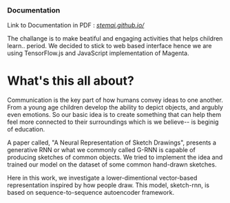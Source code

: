 ### Documentation

Link to Documentation in PDF : [_stemai.github.io/_]()

The challange is to make beatiful and engaging activities that helps children learn.. period. 
We decided to stick to web based interface hence we are using TensorFlow.js and JavaScript implementation of Magenta. 


# What's this all about?
Communication is the key part of how humans convey ideas to one another. From a young age children develop the ability to depict objects, and argubly even emotions. So our basic idea is to create something that can help them feel more connected to their surroundings which is we believe-- is beginig of education.

A paper called, "A Neural Representation of Sketch Drawings", presents a generative RNN or what we commonly called G-RNN is capable of producing sketches of common objects. We tried to implement the idea and trained our model on the dataset of some common hand-drawn sketches.

Here in this work, we investigate a lower-dimentional vector-based representation inspired by how people draw. This model, sketch-rnn, is based on sequence-to-sequence autoencoder framework. 
